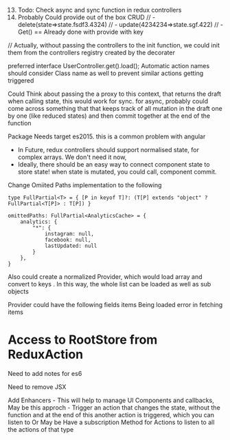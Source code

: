 13) Todo: Check async and sync function in redux controllers
15) Probably Could provide out of the box CRUD
// - delete(state=>state.fsdf3.4324)
// - update(4234234=>state.sgf.422)
// - Get() == Already done with provide with key

// Actually, without passing the controllers to the init function, we could init them from the controllers registry created by the decorater


preferred interface UserController.get().load();
Automatic action names should consider Class name as well to prevent similar actions getting triggered


Could Think about passing the a proxy to this context, that returns the draft when calling state, this would work for sync.
for async, probably could come across something that that keeps track of all mutation in the draft one by one (like reduced states) and then commit together at the end of the function


Package Needs target es2015. this is a common problem with angular


- In Future, redux controllers should support normalised state, for complex arrays. We don't need it now,
- Ideally, there should be an easy way to connect component state to store state! when state is mutated, you could call, component commit.

Change Omiited Paths implementation to the following


    type FullPartial<T> = { [P in keyof T]?: (T[P] extends "object" ? FullPartial<T[P]> : T[P]) }

    omittedPaths: FullPartial<AnalyticsCache> = {
        analytics: {
            "*": {
                instagram: null,
                facebook: null,
                lastUpdated: null
            }
        },
    }

Also could create a normalized Provider, which would load array and convert to keys . In this way, the whole list can be loaded as well as sub objects


Provider could have the following fields
items Being loaded
error in fetching items


# Access to RootStore from ReduxAction


Need to add notes for es6

Need to remove JSX

Add Enhancers - This will help to manage UI Components and callbacks,
May be this approch - Trigger an action that changes the state, without the function
and at the end of this another action is triggered, which you can listen to
Or May be
Have a subscription Method for Actions to listen to all the actions of that type